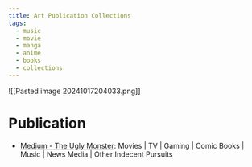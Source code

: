 ```yaml
---
title: Art Publication Collections
tags:
  - music
  - movie
  - manga
  - anime
  - books
  - collections
---
```

![[Pasted image 20241017204033.png]]
# Publication

- [Medium - The Ugly Monster](https://medium.com/theuglymonster): Movies | TV | Gaming | Comic Books | Music | News Media | Other Indecent Pursuits